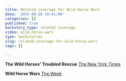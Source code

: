 ```yaml
---
title: Related coverage for Wild Horse Wars
date: '2015-08-20 19:41:00'
categories: []
published: true
backstory_type: related coverage
video: wild-horse-wars
type: backstories
slug: related-coverage-for-wild-horse-wars
tags: []

---
```

**The Wild Horses’ Troubled Rescue**
[The New York Times](http://www.nytimes.com/2013/06/17/booming/the-wild-horses-troubled-rescue.html)

**Wild Horse Wars**
[The Week](http://theweek.com/articles/462547/wild-horse-wars)

